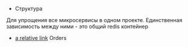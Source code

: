 
- Структура

Для упрощения все микросервисы в одном проекте.
Единственная зависимость между ними - это общий redis контейнер

- [a relative link](./orders/) Orders




